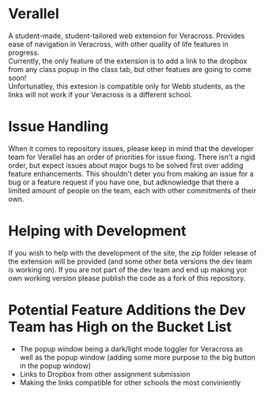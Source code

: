 # Verallel
A student-made, student-tailored web extension for Veracross. Provides ease of navigation in Veracross, with other quality of life features in progress.<br>
Currently, the only feature of the extension is to add a link to the dropbox from any class popup in the class tab, but other featues are going to come soon!<br>
Unfortunatley, this extesion is compatible only for Webb students, as the links will not work if your Veracross is a different school.

# Issue Handling
When it comes to repository issues, please keep in mind that the developer team for Verallel has an order of priorities for issue fixing. There isn't a rigid order, but expect issues about major bugs to be solved first over adding feature enhancements. This shouldn't deter you from making an issue for a bug or a feature request if you have one, but adknowledge that there a limited amount of people on the team, each with other commitments of their own. 

# Helping with Development
If you wish to help with the development of the site, the zip folder release of the extension will be provided (and some other beta versions the dev team is working on). If you are not part of the dev team and end up making yor own working version please publish the code as a fork of this repository. 

# Potential Feature Additions the Dev Team has High on the Bucket List
  - The popup window being a dark/light mode toggler for Veracross as well as the popup window (adding some more purpose to the big button in the popup window)
  - Links to Dropbox from other assignment submission
  - Making the links compatible for other schools the most conviniently

